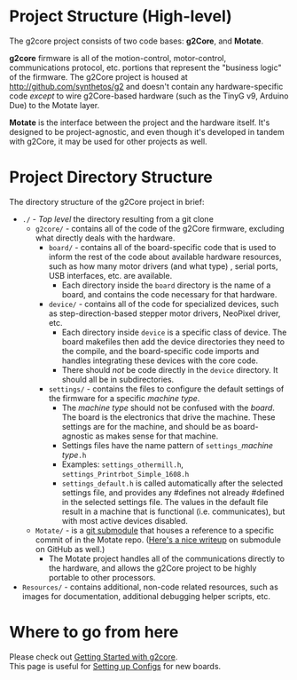 # Project Structure (High-level)

The g2core project consists of two code bases: **g2Core**, and **Motate**.

**g2core** firmware is all of the motion-control, motor-control, communications protocol, etc. portions that represent the "business logic" of the firmware. The g2Core project is housed at http://github.com/synthetos/g2 and doesn't contain any hardware-specific code *except* to wire g2Core-based hardware (such as the TinyG v9, Arduino Due) to the Motate layer.

**Motate** is the interface between the project and the hardware itself. It's designed to be project-agnostic, and even though it's developed in tandem with g2Core, it may be used for other projects as well.

# Project Directory Structure

The directory structure of the g2Core project in brief:

- `./` - *Top level* the directory resulting from a git clone
  - `g2core/` - contains all of the code of the g2Core firmware, excluding what directly deals with the hardware.
    - `board/` - contains all of the board-specific code that is used to inform the rest of the code about available hardware resources, such as how many motor drivers (and what type) , serial ports, USB interfaces, etc. are available.
      - Each directory inside the `board` directory is the name of a board, and contains the code necessary for that hardware.
    - `device/` - contains all of the code for specialized devices, such as step-direction-based stepper motor drivers, NeoPixel driver, etc.
      - Each directory inside `device` is a specific class of device. The board makefiles then add the device directories they need to the compile, and the board-specific code imports and handles integrating these devices with the core code.
      - There should *not* be code directly in the `device` directory. It should all be in subdirectories.
    - `settings/` - contains the files to configure the default settings of the firmware for a specific *machine type*.
      - The *machine type* should not be confused with the *board*. The board is the electronics that drive the machine. These settings are for the machine, and should be as board-agnostic as makes sense for that machine.
      - Settings files have the name pattern of `settings_`*machine type*`.h`
      - Examples: `settings_othermill.h`, `settings_Printrbot_Simple_1608.h`
      - `settings_default.h` is called automatically after the selected settings file, and provides any #defines not already #defined in the selected settings file. The values in the default file result in a machine that is functional (i.e. communicates), but with most active devices disabled.
  - `Motate/` - is a [git submodule](https://git-scm.com/book/en/v2/Git-Tools-Submodules) that houses a reference to a specific commit of in the Motate repo. ([Here's a nice writeup](https://github.com/blog/2104-working-with-submodules) on submodule on GitHub as well.)
    - The Motate project handles all of the communications directly to the hardware, and allows the g2Core project to be highly portable to other processors.
 - `Resources/` - contains additional, non-code related resources, such as images for documentation, additional debugging helper scripts, etc.

# Where to go from here

Please check out [Getting Started with g2core](Getting-Started-with-g2core).<br>
This page is useful for [Setting up Configs](Adding-and-Revising-Boards) for new boards.